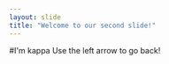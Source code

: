 ```yaml
---
layout: slide
title: "Welcome to our second slide!"
---
```

#I'm kappa
Use the left arrow to go back!
